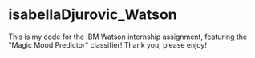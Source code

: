 # isabellaDjurovic_Watson
This is my code for the IBM Watson internship assignment, featuring the "Magic Mood Predictor" classifier! Thank you, please enjoy!
